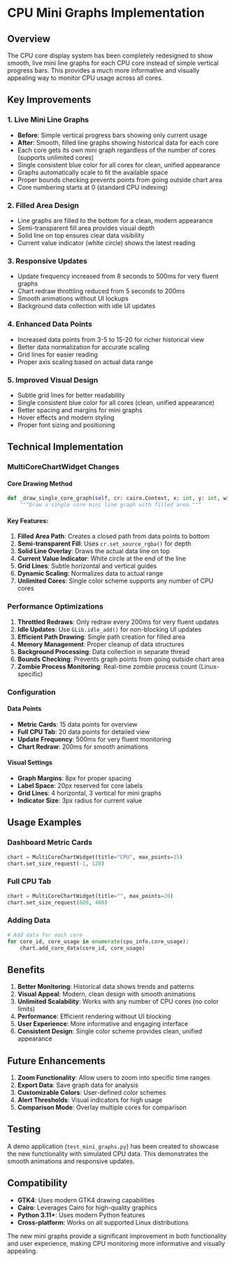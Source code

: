 # CPU Mini Graphs Implementation

## Overview

The CPU core display system has been completely redesigned to show smooth, live mini line graphs for each CPU core instead of simple vertical progress bars. This provides a much more informative and visually appealing way to monitor CPU usage across all cores.

## Key Improvements

### 1. **Live Mini Line Graphs**
- **Before**: Simple vertical progress bars showing only current usage
- **After**: Smooth, filled line graphs showing historical data for each core
- Each core gets its own mini graph regardless of the number of cores (supports unlimited cores)
- Single consistent blue color for all cores for clean, unified appearance
- Graphs automatically scale to fit the available space
- Proper bounds checking prevents points from going outside chart area
- Core numbering starts at 0 (standard CPU indexing)

### 2. **Filled Area Design**
- Line graphs are filled to the bottom for a clean, modern appearance
- Semi-transparent fill area provides visual depth
- Solid line on top ensures clear data visibility
- Current value indicator (white circle) shows the latest reading

### 3. **Responsive Updates**
- Update frequency increased from 8 seconds to 500ms for very fluent graphs
- Chart redraw throttling reduced from 5 seconds to 200ms
- Smooth animations without UI lockups
- Background data collection with idle UI updates

### 4. **Enhanced Data Points**
- Increased data points from 3-5 to 15-20 for richer historical view
- Better data normalization for accurate scaling
- Grid lines for easier reading
- Proper axis scaling based on actual data range

### 5. **Improved Visual Design**
- Subtle grid lines for better readability
- Single consistent blue color for all cores (clean, unified appearance)
- Better spacing and margins for mini graphs
- Hover effects and modern styling
- Proper font sizing and positioning

## Technical Implementation

### MultiCoreChartWidget Changes

#### Core Drawing Method
```python
def _draw_single_core_graph(self, cr: cairo.Context, x: int, y: int, width: int, height: int, core_id: int):
    """Draw a single core mini line graph with filled area."""
```

#### Key Features:
1. **Filled Area Path**: Creates a closed path from data points to bottom
2. **Semi-transparent Fill**: Uses `cr.set_source_rgba()` for depth
3. **Solid Line Overlay**: Draws the actual data line on top
4. **Current Value Indicator**: White circle at the end of the line
5. **Grid Lines**: Subtle horizontal and vertical guides
6. **Dynamic Scaling**: Normalizes data to actual range
7. **Unlimited Cores**: Single color scheme supports any number of CPU cores

### Performance Optimizations

1. **Throttled Redraws**: Only redraw every 200ms for very fluent updates
2. **Idle Updates**: Use `GLib.idle_add()` for non-blocking UI updates
3. **Efficient Path Drawing**: Single path creation for filled area
4. **Memory Management**: Proper cleanup of data structures
5. **Background Processing**: Data collection in separate thread
6. **Bounds Checking**: Prevents graph points from going outside chart area
7. **Zombie Process Monitoring**: Real-time zombie process count (Linux-specific)

### Configuration

#### Data Points
- **Metric Cards**: 15 data points for overview
- **Full CPU Tab**: 20 data points for detailed view
- **Update Frequency**: 500ms for very fluent monitoring
- **Chart Redraw**: 200ms for smooth animations

#### Visual Settings
- **Graph Margins**: 8px for proper spacing
- **Label Space**: 20px reserved for core labels
- **Grid Lines**: 4 horizontal, 3 vertical for mini graphs
- **Indicator Size**: 3px radius for current value

## Usage Examples

### Dashboard Metric Cards
```python
chart = MultiCoreChartWidget(title="CPU", max_points=15)
chart.set_size_request(-1, 120)
```

### Full CPU Tab
```python
chart = MultiCoreChartWidget(title="", max_points=20)
chart.set_size_request(600, 400)
```

### Adding Data
```python
# Add data for each core
for core_id, core_usage in enumerate(cpu_info.core_usage):
    chart.add_core_data(core_id, core_usage)
```

## Benefits

1. **Better Monitoring**: Historical data shows trends and patterns
2. **Visual Appeal**: Modern, clean design with smooth animations
3. **Unlimited Scalability**: Works with any number of CPU cores (no color limits)
4. **Performance**: Efficient rendering without UI blocking
5. **User Experience**: More informative and engaging interface
6. **Consistent Design**: Single color scheme provides clean, unified appearance

## Future Enhancements

1. **Zoom Functionality**: Allow users to zoom into specific time ranges
2. **Export Data**: Save graph data for analysis
3. **Customizable Colors**: User-defined color schemes
4. **Alert Thresholds**: Visual indicators for high usage
5. **Comparison Mode**: Overlay multiple cores for comparison

## Testing

A demo application (`test_mini_graphs.py`) has been created to showcase the new functionality with simulated CPU data. This demonstrates the smooth animations and responsive updates.

## Compatibility

- **GTK4**: Uses modern GTK4 drawing capabilities
- **Cairo**: Leverages Cairo for high-quality graphics
- **Python 3.11+**: Uses modern Python features
- **Cross-platform**: Works on all supported Linux distributions

The new mini graphs provide a significant improvement in both functionality and user experience, making CPU monitoring more informative and visually appealing. 